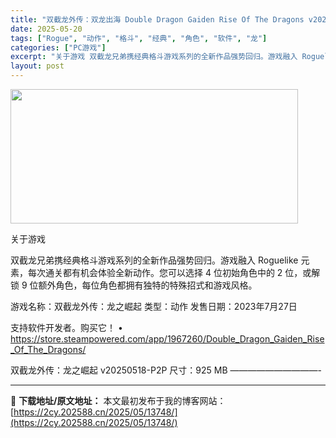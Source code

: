```yaml
---
title: "双截龙外传：双龙出海 Double Dragon Gaiden Rise Of The Dragons v20250518"
date: 2025-05-20
tags: ["Rogue", "动作", "格斗", "经典", "角色", "软件", "龙"]
categories: ["PC游戏"]
excerpt: "关于游戏 双截龙兄弟携经典格斗游戏系列的全新作品强势回归。游戏融入 Roguelike 元素，每次通关都有机会体验全新动作。您可以选择 4 位初始角色中的 2 位，或解锁 9 位额外角色，每位角色都拥有独特的特殊招式和游戏风格。 游戏名称：双截龙外传：龙之崛起 类型：动作 发售日期：2023年7月2&hellip;"
layout: post
---
```


<img src="https://2cy.202588.cn/wp-content/uploads/2025/05/2025052003344192.webp" alt="" width="460" height="215" class="aligncenter size-full wp-image-13711" />

关于游戏

双截龙兄弟携经典格斗游戏系列的全新作品强势回归。游戏融入 Roguelike 元素，每次通关都有机会体验全新动作。您可以选择 4 位初始角色中的 2 位，或解锁 9 位额外角色，每位角色都拥有独特的特殊招式和游戏风格。

游戏名称：双截龙外传：龙之崛起
类型：动作
发售日期：2023年7月27日

支持软件开发者。购买它！
• https://store.steampowered.com/app/1967260/Double_Dragon_Gaiden_Rise_Of_The_Dragons/

双截龙外传：龙之崛起 v20250518-P2P
尺寸：925 MB
——————————- 

---
📖 **下载地址/原文地址：** 本文最初发布于我的博客网站：[https://2cy.202588.cn/2025/05/13748/](https://2cy.202588.cn/2025/05/13748/)
